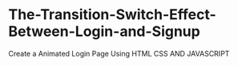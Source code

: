 # The-Transition-Switch-Effect-Between-Login-and-Signup
Create a Animated Login Page Using HTML CSS AND JAVASCRIPT
